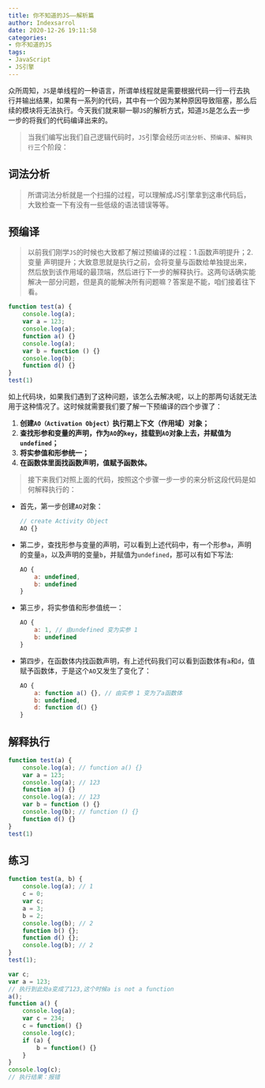 ```yaml
---
title: 你不知道的JS——解析篇
author: Indexsarrol
date: 2020-12-26 19:11:58
categories: 
- 你不知道的JS
tags:
- JavaScript
- JS引擎
---
```




​		 众所周知，`JS`是单线程的一种语言，所谓单线程就是需要根据代码一行一行去执行并输出结果，如果有一系列的代码，其中有一个因为某种原因导致阻塞，那么后续的模块将无法执行。今天我们就来聊一聊`JS`的解析方式，知道`JS`是怎么去一步一步的将我们的代码编译出来的。

> ​	  当我们编写出我们自己逻辑代码时，`JS`引擎会经历`词法分析`、`预编译`、`解释执行`三个阶段：
>
<!-- more -->

## **词法分析**

> ​		所谓词法分析就是一个扫描的过程，可以理解成JS引擎拿到这串代码后，大致检查一下有没有一些低级的语法错误等等。
>

## **预编译**

> ​		以前我们刚学`JS`的时候也大致都了解过预编译的过程：1.函数声明提升；2.变量 声明提升；大致意思就是执行之前，会将变量与函数给单独提出来，然后放到该作用域的最顶端，然后进行下一步的解释执行。这两句话确实能解决一部分问题，但是真的能解决所有问题嘛？答案是不能，咱们接着往下看。
>

```js
function test(a) {
    console.log(a);
    var a = 123;
    console.log(a);
    function a() {}
    console.log(a);
    var b = function () {}
    console.log(b);
    function d() {}
}
test(1)
```

如上代码块，如果我们遇到了这种问题，该怎么去解决呢，以上的那两句话就无法用于这种情况了。这时候就需要我们要了解一下预编译的四个步骤了：

1. **创建`AO（Activation Object）`执行期上下文（作用域）对象；**
2. **查找形参和变量的声明，作为`AO`的`key`，挂载到`AO`对象上去，并赋值为`undefined`；**
3. **将实参值和形参统一；**
4. **在函数体里面找函数声明，值赋予函数体。**

>接下来我们对照上面的代码，按照这个步骤一步一步的来分析这段代码是如何解释执行的：

- 首先，第一步创建`AO`对象：

  ```js
  // create Activity Object
  AO {}
  ```

- 第二步，查找形参与变量的声明，可以看到上述代码中，有一个形参`a`，声明的变量`a`，以及声明的变量`b`，并赋值为`undefined`，那可以有如下写法:

  ```js
  AO {
      a: undefined,
      b: undefined
  }
  ```
  
- 第三步，将实参值和形参值统一：

  ```js
  AO {
      a: 1, // 由undefined 变为实参 1
      b: undefined
  }
  ```

- 第四步，在函数体内找函数声明，有上述代码我们可以看到函数体有`a`和`d`，值赋予函数体，于是这个`AO`又发生了变化了：

  ```js
  AO {
      a: function a() {}, // 由实参 1 变为了a函数体
      b: undefined,
      d: function d() {}
  }
  ```


## 解释执行

```js
function test(a) {
    console.log(a); // function a() {}
    var a = 123;
    console.log(a); // 123
    function a() {}
    console.log(a); // 123
    var b = function () {}
    console.log(b); // function () {}
    function d() {}
}
test(1)
```

## 练习

```js
function test(a, b) {
    console.log(a); // 1
    c = 0;
    var c;
    a = 3;
    b = 2;
    console.log(b); // 2
    function b() {};
    function d() {};
    console.log(b); // 2
}
test(1);
```



```js
var c;
var a = 123;
// 执行到此处a变成了123,这个时候a is not a function 
a();
function a() {
    console.log(a);
    var c = 234;
    c = function() {}
    console.log(c);
    if (a) {
        b = function() {}    
    }
}
console.log(c);
// 执行结果：报错
```

